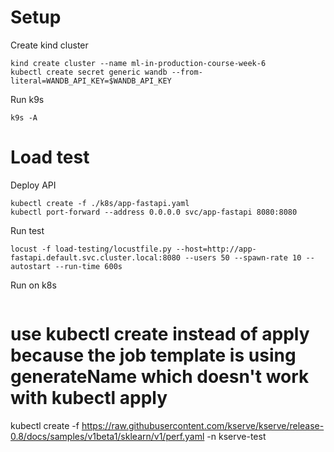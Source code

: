 
# Setup 

Create kind cluster 

```
kind create cluster --name ml-in-production-course-week-6
kubectl create secret generic wandb --from-literal=WANDB_API_KEY=$WANDB_API_KEY
```

Run k9s 

```
k9s -A
```


# Load test 

Deploy API 

```
kubectl create -f ./k8s/app-fastapi.yaml
kubectl port-forward --address 0.0.0.0 svc/app-fastapi 8080:8080
```

Run test 

```
locust -f load-testing/locustfile.py --host=http://app-fastapi.default.svc.cluster.local:8080 --users 50 --spawn-rate 10 --autostart --run-time 600s
```

Run on k8s 


```

```

# use kubectl create instead of apply because the job template is using generateName which doesn't work with kubectl apply
kubectl create -f https://raw.githubusercontent.com/kserve/kserve/release-0.8/docs/samples/v1beta1/sklearn/v1/perf.yaml -n kserve-test
